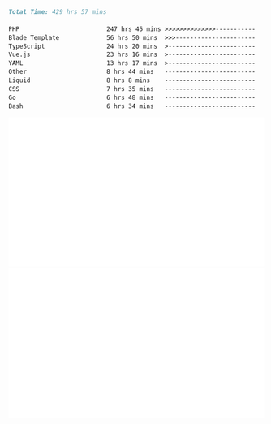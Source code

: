 <!--START_SECTION:waka-->

```markdown
Total Time: 429 hrs 57 mins

PHP                        247 hrs 45 mins >>>>>>>>>>>>>>-----------   56.48 %
Blade Template             56 hrs 50 mins  >>>----------------------   12.95 %
TypeScript                 24 hrs 20 mins  >------------------------   05.55 %
Vue.js                     23 hrs 16 mins  >------------------------   05.31 %
YAML                       13 hrs 17 mins  >------------------------   03.03 %
Other                      8 hrs 44 mins   -------------------------   01.99 %
Liquid                     8 hrs 8 mins    -------------------------   01.86 %
CSS                        7 hrs 35 mins   -------------------------   01.73 %
Go                         6 hrs 48 mins   -------------------------   01.55 %
Bash                       6 hrs 34 mins   -------------------------   01.50 %
```

<!--END_SECTION:waka-->
<p align="center">
    <img src="https://raw.githubusercontent.com/rjp2525/rjp2525/output/generated/overview.svg">
    <img src="https://raw.githubusercontent.com/rjp2525/rjp2525/output/generated/languages.svg">
</p>
